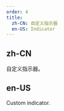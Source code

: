 ```yaml
---
order: 4
title:
  zh-CN: 自定义指示器
  en-US: Indicator
---
```


## zh-CN

自定义指示器。

## en-US

Custom indicator.
